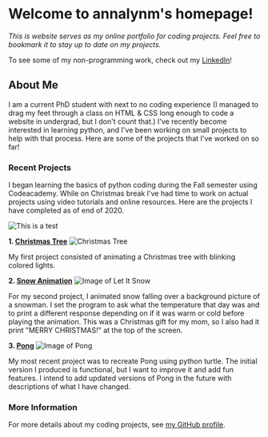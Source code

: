# Welcome to annalynm's homepage!

*This is website serves as my online portfolio for coding projects. Feel free to bookmark it to stay up to date on my projects.*

To see some of my non-programming work, check out my [LinkedIn](https://www.linkedin.com/in/annalynm96/)! 

## About Me

I am a current PhD student with next to no coding experience (I managed to drag my feet through a class on HTML & CSS long enough to code a website in undergrad, but I don't count that.) I've recently become interested in learning python, and I've been working on small projects to help with that process. Here are some of the projects that I've worked on so far!

### Recent Projects

I began learning the basics of python coding during the Fall semester using Codeacademy. 
While on Christmas break I've had time to work on actual projects using video tutorials and online resources. 
Here are the projects I have completed as of end of 2020.

![This is a test](https://media.giphy.com/media/9r6FZQ5FI8CIYUpLEg/giphy.gif)

**1. [Christmas Tree](https://github.com/annalynm/Christmas-Tree)**
![Christmas Tree](https://github.com/annalynm/Christmas-Tree/blob/main/Christmas%20Tree.png)

My first project consisted of animating a Christmas tree with blinking colored lights.

**2. [Snow Animation](https://github.com/annalynm/Let-It-Snow)**
![Image of Let It Snow](https://github.com/annalynm/Let-It-Snow/blob/main/Let%20It%20Snow.png)

 For my second project, I animated snow falling over a background picture of a snowman. 
 I set the program to ask what the temperature that day was and to print a different response depending on if it was warm or cold before playing the animation.
 This was a Christmas gift for my mom, so I also had it print "MERRY CHRISTMAS!" at the top of the screen.     

**3. [Pong](https://github.com/annalynm/Pong)**
![Image of Pong](https://github.com/annalynm/Pong/blob/main/Pong.jpg)

My most recent project was to recreate Pong using python turtle. The initial version I produced is functional, but I want to improve it and add fun features. I intend to add updated versions of Pong in the future with descriptions of what I have changed. 
 
### More Information
For more details about my coding projects, see [my GitHub profile](https://github.com/annalynm).

